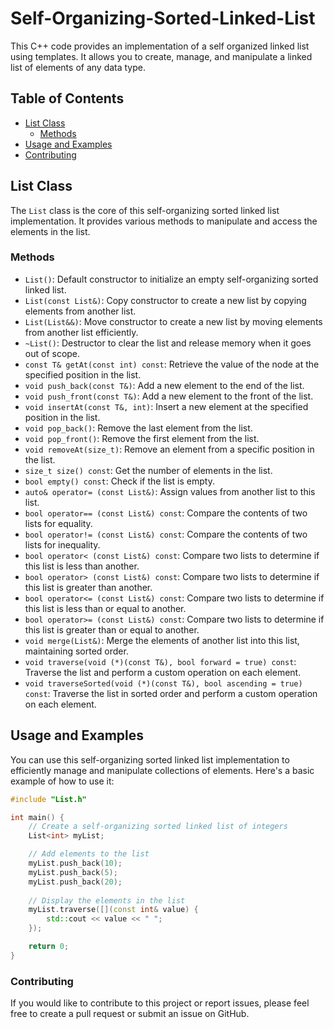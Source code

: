 # Self-Organizing-Sorted-Linked-List
This C++ code provides an implementation of a self organized linked list using templates. 
It allows you to create, manage, and manipulate a linked list of elements of any data type.

## Table of Contents

- [List Class](#list-class)
  - [Methods](#methods)
- [Usage and Examples](#usage)
- [Contributing](#contributing)

## List Class

The `List` class is the core of this self-organizing sorted linked list implementation. It provides various methods to manipulate and access the elements in the list.

### Methods

- `List()`: Default constructor to initialize an empty self-organizing sorted linked list.
- `List(const List&)`: Copy constructor to create a new list by copying elements from another list.
- `List(List&&)`: Move constructor to create a new list by moving elements from another list efficiently.
- `~List()`: Destructor to clear the list and release memory when it goes out of scope.
- `const T& getAt(const int) const`: Retrieve the value of the node at the specified position in the list.
- `void push_back(const T&)`: Add a new element to the end of the list.
- `void push_front(const T&)`: Add a new element to the front of the list.
- `void insertAt(const T&, int)`: Insert a new element at the specified position in the list.
- `void pop_back()`: Remove the last element from the list.
- `void pop_front()`: Remove the first element from the list.
- `void removeAt(size_t)`: Remove an element from a specific position in the list.
- `size_t size() const`: Get the number of elements in the list.
- `bool empty() const`: Check if the list is empty.
- `auto& operator= (const List&)`: Assign values from another list to this list.
- `bool operator== (const List&) const`: Compare the contents of two lists for equality.
- `bool operator!= (const List&) const`: Compare the contents of two lists for inequality.
- `bool operator< (const List&) const`: Compare two lists to determine if this list is less than another.
- `bool operator> (const List&) const`: Compare two lists to determine if this list is greater than another.
- `bool operator<= (const List&) const`: Compare two lists to determine if this list is less than or equal to another.
- `bool operator>= (const List&) const`: Compare two lists to determine if this list is greater than or equal to another.
- `void merge(List&)`: Merge the elements of another list into this list, maintaining sorted order.
- `void traverse(void (*)(const T&), bool forward = true) const`: Traverse the list and perform a custom operation on each element.
- `void traverseSorted(void (*)(const T&), bool ascending = true) const`: Traverse the list in sorted order and perform a custom operation on each element.

## Usage and Examples

You can use this self-organizing sorted linked list implementation to efficiently manage and manipulate collections of elements. Here's a basic example of how to use it:

```cpp
#include "List.h"

int main() {
    // Create a self-organizing sorted linked list of integers
    List<int> myList;

    // Add elements to the list
    myList.push_back(10);
    myList.push_back(5);
    myList.push_back(20);
    
    // Display the elements in the list
    myList.traverse([](const int& value) {
        std::cout << value << " ";
    });

    return 0;
}

```


### Contributing

If you would like to contribute to this project or report issues, please feel free to create a pull request or submit an issue on GitHub.
